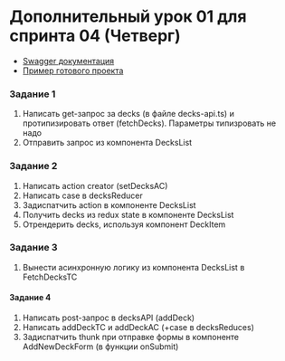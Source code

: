 # Дополнительный урок 01 для спринта 04 (Четверг)

- [Swagger документация](https://api.flashcards.andrii.es/docs)
- [Пример готового проекта](https://04-sprint-01-add-lesson-flashcards.vercel.app/)


### Задание 1
1. Написать get-запрос за decks (в файле decks-api.ts) и протипизировать ответ (fetchDecks). Параметры типизровать не надо
2. Отправить запрос из компонента DecksList


### Задание 2
1. Написать action creator (setDecksAC)
2. Написать case в decksReducer
3. Задиспатчить action в компоненте DecksList
4. Получить decks из redux state в компоненте DecksList
5. Отрендерить decks, используя компонент DeckItem

### Задание 3
1. Вынести асинхронную логику из компонента DecksList в FetchDecksTC

#### Задание 4
1. Написать post-запрос в decksAPI (addDeck)
2. Написать addDeckTC и addDeckAC (+case в decksReduces)
3. Задиспатчить thunk при отправке формы в компоненте AddNewDeckForm (в функции onSubmit)